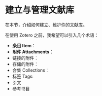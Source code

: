 # 建立与管理文献库

在本节，介绍如何建立、维护你的文献库。

在使用 Zotero 之前，我希望可以引入几个术语：

* **条目 Item**：
* **附件 Attachments**：
* 链接的附件：
* 存储的附件：
* 合集 Collections：
* 标签 Tags:
* 引文
* 参考书目

